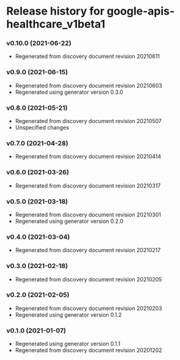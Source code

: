 # Release history for google-apis-healthcare_v1beta1

### v0.10.0 (2021-06-22)

* Regenerated from discovery document revision 20210611

### v0.9.0 (2021-06-15)

* Regenerated from discovery document revision 20210603
* Regenerated using generator version 0.3.0

### v0.8.0 (2021-05-21)

* Regenerated from discovery document revision 20210507
* Unspecified changes

### v0.7.0 (2021-04-28)

* Regenerated from discovery document revision 20210414

### v0.6.0 (2021-03-26)

* Regenerated from discovery document revision 20210317

### v0.5.0 (2021-03-18)

* Regenerated from discovery document revision 20210301
* Regenerated using generator version 0.2.0

### v0.4.0 (2021-03-04)

* Regenerated from discovery document revision 20210217

### v0.3.0 (2021-02-18)

* Regenerated from discovery document revision 20210205

### v0.2.0 (2021-02-05)

* Regenerated from discovery document revision 20210203
* Regenerated using generator version 0.1.2

### v0.1.0 (2021-01-07)

* Regenerated using generator version 0.1.1
* Regenerated from discovery document revision 20201202

